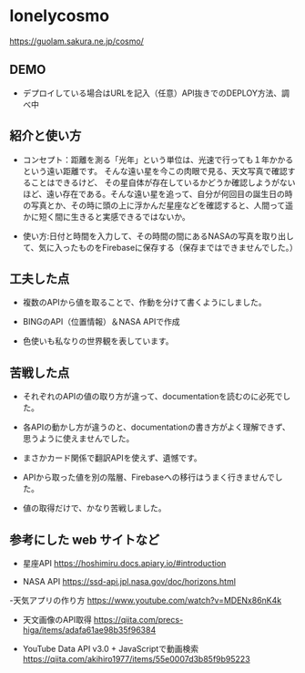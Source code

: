 # lonelycosmo

https://guolam.sakura.ne.jp/cosmo/

## DEMO

  - デプロイしている場合はURLを記入（任意）API抜きでのDEPLOY方法、調べ中

## 紹介と使い方

  - コンセプト：距離を測る「光年」という単位は、光速で行っても１年かかるという遠い距離です。  そんな遠い星を今この肉眼で見る、天文写真で確認することはできるけど、  その星自体が存在しているかどうか確認しようがないほど、遠い存在である。そんな遠い星を追って、自分が何回目の誕生日の時の写真とか、その時に頭の上に浮かんだ星座などを確認すると、人間って遥かに短く間に生きると実感できるではないか。

  - 使い方:日付と時間を入力して、その時間の間にあるNASAの写真を取り出して、気に入ったものをFirebaseに保存する（保存まではできませんでした。）

## 工夫した点

  - 複数のAPIから値を取ることで、作動を分けて書くようにしました。

  - BINGのAPI（位置情報）＆NASA APIで作成

  - 色使いも私なりの世界観を表しています。


## 苦戦した点

  - それぞれのAPIの値の取り方が違って、documentationを読むのに必死でした。

  - 各APIの動かし方が違うのと、documentationの書き方がよく理解できず、思うように使えませんでした。

  - まさかカード関係で翻訳APIを使えず、遺憾です。

  - APIから取った値を別の階層、Firebaseへの移行はうまく行きませんでした。

  - 値の取得だけで、かなり苦戦しました。

## 参考にした web サイトなど

  - 星座API
  https://hoshimiru.docs.apiary.io/#introduction
  
  - NASA API
  https://ssd-api.jpl.nasa.gov/doc/horizons.html

  -天気アプリの作り方
  https://www.youtube.com/watch?v=MDENx86nK4k
  
  - 天文画像のAPI取得
  https://qiita.com/precs-higa/items/adafa61ae98b35f96384
  
  - YouTube Data API v3.0 + JavaScriptで動画検索
  https://qiita.com/akihiro1977/items/55e0007d3b85f9b95223
